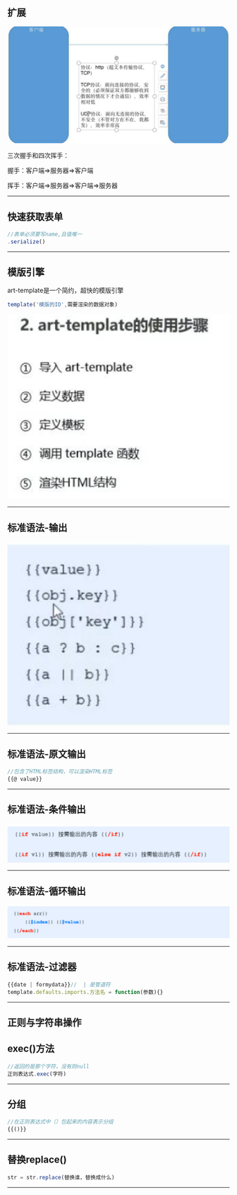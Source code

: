 ## 扩展

![网络](笔记截图/网络.png)

三次握手和四次挥手：

握手：客户端=>服务器=>客户端

挥手：客户端=>服务器=>客户端=>服务器

---

## 快速获取表单

```js
//表单必须要写name,且值唯一
.serialize()
```

---

## 模版引擎

art-template是一个简约，超快的模版引擎

```js
template('模版的ID',需要渲染的数据对象)
```

![art](笔记截图/art.png)

---

## 标准语法-输出

![template输出](笔记截图/template输出.png)

---

## 标准语法-原文输出

```js
//包含了HTML标签结构，可以渲染HTML标签
{{@ value}}
```

---

## 标准语法-条件输出

![条件输出](笔记截图/条件输出.png)

---

## 标准语法-循环输出

![循环输出](笔记截图/循环输出.png)

---

## 标准语法-过滤器

```js
{{date | formydata}}//  | 是管道符
template.defaults.imports.方法名 = function(参数){}
```

---

## 正则与字符串操作

## exec()方法

```js
//返回的是那个字符，没有则null
正则表达式.exec(字符)
```

---

## 分组

```js
//在正则表达式中（）包起来的内容表示分组
{{()}}
```

---

## 替换replace()

```js
str = str.replace(替换谁，替换成什么)
```

---

